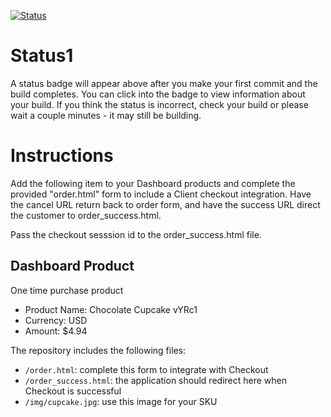 [![Status](https://img.shields.io/badge/status-SUBMITTABLE%20COMMIT:%208f0eb7cc3c3b299e2c4dcbda6c83f090b0fadea9-brightgreen.svg)](https://github.com/raysaavedra-work/bakery_scaffold_lodXCJsLKOu4zZKW/commit/8f0eb7cc3c3b299e2c4dcbda6c83f090b0fadea9)




# Status1

A status badge will appear above after you make your first commit and the build completes. You can click into the badge to view information about your build. If you think the status is incorrect, check your build or please wait a couple minutes - it may still be building.

# Instructions

Add the following item to your Dashboard products and complete the provided "order.html" form to include a Client checkout integration. Have the cancel URL return back to order form, and have the success URL direct the customer to order_success.html.

Pass the checkout sesssion id to the order_success.html file.

## Dashboard Product
One time purchase product
* Product Name: Chocolate Cupcake vYRc1
* Currency: USD
* Amount: $4.94

The repository includes the following files:
* `/order.html`: complete this form to integrate with Checkout
* `/order_success.html`: the application should redirect here when Checkout is successful
* `/img/cupcake.jpg`: use this image for your SKU

